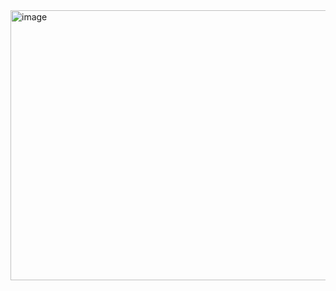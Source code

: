 <img width="904" height="432" alt="image" src="https://github.com/user-attachments/assets/dbb255e6-e2ab-4a8a-be0c-e4706ac00389" />

